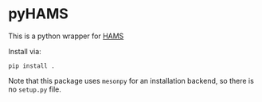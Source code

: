 # pyHAMS

This is a python wrapper for [HAMS](https://github.com/YingyiLiu/HAMS)

Install via:

```
pip install .
```

Note that this package uses `mesonpy` for an installation backend, so there is no `setup.py` file.
